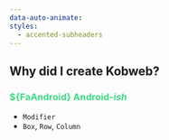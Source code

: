 ```yaml
---
data-auto-animate:
styles:
  - accented-subheaders
---
```


## Why did I create Kobweb?

### <span style="color:#3DDC84">${FaAndroid} Android-*ish*</span>

* `Modifier`
* `Box`, `Row`, `Column`
